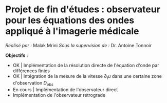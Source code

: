 # Projet de fin d'études : observateur pour les équations des ondes appliqué à l'imagerie médicale

*Réalisé par :* Malak Mrini
*Sous la supervision de :* Dr. Antoine Tonnoir 

**Objectifs :**

- OK | Implémentation de la résolution directe de l'équation d'onde par différences finies 
- OK | Intégration de la mesure de la vitesse $\partial _t u$ dans une certaine zone d'observation $D_{obs}$
- En cours | Implémentation de l'observateur direct 
- Implémentation de l'observateur rétrograde
